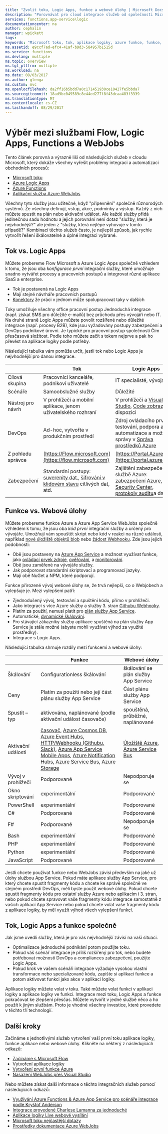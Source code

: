 ```yaml
---
title: "Zvolit toku, Logic Apps, funkce a webové úlohy | Microsoft Docs"
description: "Porovnávat pro cloud integrace služeb od společnosti Microsoft a rozhodnout, které služeb, měli byste použít."
services: functions,app-service\logic
documentationcenter: na
author: cephalin
manager: wpickett
tags: 
keywords: "Microsoft toku, tok, aplikace logiky, azure funkce, funkce, azure webjobs webové úlohy, událostí zpracování, dynamické výpočetní architektura bez serveru"
ms.assetid: e9ccf7ad-efc4-41af-b9d3-584957b1515d
ms.service: functions
ms.devlang: multiple
ms.topic: overview
ms.tgt_pltfrm: multiple
ms.workload: na
ms.date: 08/03/2017
ms.author: glenga
ms.custom: mvc
ms.openlocfilehash: da2ff16b5bdd7a0c171451930ce10427fe5bbda7
ms.sourcegitcommit: 18ad9bc049589c8e44ed277f8f43dcaa483f3339
ms.translationtype: MT
ms.contentlocale: cs-CZ
ms.lasthandoff: 08/29/2017
---
```

# <a name="choose-between-flow-logic-apps-functions-and-webjobs"></a>Výběr mezi službami Flow, Logic Apps, Functions a WebJobs
Tento článek porovná a výrazně liší od následujících služeb v cloudu Microsoft, který dokáže všechny vyřešit problémy integraci a automatizaci obchodních procesů:

* [Microsoft toku](https://flow.microsoft.com/)
* [Azure Logic Apps](https://azure.microsoft.com/services/logic-apps/)
* [Azure Functions](https://azure.microsoft.com/services/functions/)
* [Aplikační služba Azure WebJobs](../app-service-web/web-sites-create-web-jobs.md)

Všechny tyto služby jsou užitečné, když "připevnění" společně různorodých systémů. Že všechny definují, vstup, akce, podmínky a výstup. Každý z nich můžete spustit na plán nebo aktivační událost. Ale každé služby přidá jedinečnou sadu hodnotu a jejich porovnání není dotaz "služby, která je nejvhodnější?" ale jeden z "služby, která nejlépe vyhovuje v tomto případě?" Kombinací těchto služeb často, je nejlepší způsob, jak rychle vytvořit řešení škálovatelné a úplné integraci vybrané.

<a name="flow"></a>

## <a name="flow-vs-logic-apps"></a>Tok vs. Logic Apps
Můžete probereme Flow Microsoft a Azure Logic Apps společně vzhledem k tomu, že jsou oba *konfigurace první* integrační služby, které umožňuje snadno vytvářet procesy a pracovních postupů a integrovat různé aplikace SaaS a enterprise. 

* Tok je postavená na Logic Apps
* Mají stejné návrháře pracovních postupů
* [Konektory](../connectors/apis-list.md) že práci v jednom může spolupracovat taky v dalších

Toky umožňuje všechny office pracovní postup Jednoduchá integrace (např. získat SMS pro důležité e-mailů) bez průchodu přes vývojáři nebo IT. Na druhé straně Logic Apps můžete povolit rozšířené nebo důležité integrace (např. procesy B2B), kde jsou vyžadovány postupy zabezpečení a DevOps podnikové úrovni. Je typické pro pracovní postup společnosti Čím přesčasová složitost. Podle toho můžete začít s tokem nejprve a pak ho převést na aplikace logiky podle potřeby.

Následující tabulka vám pomůže určit, jestli tok nebo Logic Apps je nejvhodnější pro danou integrace.

|  | Tok | Logic Apps |
| --- | --- | --- |
| Cílová skupina |Pracovníci kanceláře, podnikoví uživatelé |IT specialisté, vývojáři |
| Scénáře |Samoobslužné služby |Důležité |
| Nástroj pro návrh |V prohlížeči a mobilní aplikace, jenom uživatelského rozhraní |V prohlížeči a [Visual Studio](../logic-apps/logic-apps-deploy-from-vs.md), [Code zobrazení](../logic-apps/logic-apps-author-definitions.md) k dispozici |
| DevOps |Ad-hoc, vytvořte v produkčním prostředí |Zdroj ovládacího prvku, testování, podpora a automatizace a možností správy v [Správa prostředků Azure](../logic-apps/logic-apps-arm-provision.md) |
| Z pohledu správce |[https://Flow.microsoft.com](https://flow.microsoft.com) |[https://Portal.Azure.com](https://portal.azure.com) |
| Zabezpečení |Standardní postupy: [suverenity dat.](https://wikipedia.org/wiki/Technological_Sovereignty), [šifrování v klidovém stavu](https://wikipedia.org/wiki/Data_at_rest#Encryption) citlivých dat, atd. |Zajištění zabezpečení ve službě Azure: [zabezpečení Azure](https://www.microsoft.com/trustcenter/Security/AzureSecurity), [Security Center](https://azure.microsoft.com/services/security-center/), [protokoly auditu](https://azure.microsoft.com/blog/azure-audit-logs-ux-refresh/)a další. |

<a name="function"></a>

## <a name="functions-vs-webjobs"></a>Funkce vs. Webové úlohy
Můžete probereme funkce Azure a Azure App Service WebJobs společně vzhledem k tomu, že jsou oba *kód první* integrační služby a určený pro vývojáře. Umožňují vám spouštět skript nebo kód v reakci na různé události, například [nové úložiště objektů blob](functions-bindings-storage.md) nebo [žádost Webhooku](functions-bindings-http-webhook.md). Zde jsou jejich podobnosti: 

* Obě jsou postaveny na [Azure App Service](../app-service/app-service-value-prop-what-is.md) a možnost využívat funkce, jako [ovládací prvek zdroje](../app-service-web/app-service-continuous-deployment.md), [ověřování](../app-service/app-service-authentication-overview.md), a [monitorování](../app-service-web/web-sites-monitor.md).
* Obě jsou zaměřené na vývojáře služby.
* Jak podporovat standardní skriptovací a programovací jazyky.
* Mají obě NuGet a NPM, které podporují.

Funkce přirozené vývoj webové úlohy se, že trvá nejlepší, co o Webjobech a vylepšuje je. Mezi vylepšení patří: 

* Zjednodušený vývoj, testování a spuštění kódu, přímo v prohlížeči.
* Jako integraci s více Azure služby a služby 3. stran [Githubu Webhooky](https://developer.github.com/webhooks/creating/).
* Platím za použití, nemusí platit pro [plán služby App Service](../app-service/azure-web-sites-web-hosting-plans-in-depth-overview.md).
* Automatické, [dynamické škálování](functions-scale.md).
* Pro stávající zákazníky služby aplikace spuštěná na plán služby App Service je stále možné (abyste mohli využívat výhod za využité prostředky).
* Integrace s Logic Apps.

Následující tabulka shrnuje rozdíly mezi funkcemi a webové úlohy:

|  | Funkce | Webové úlohy |
| --- | --- | --- |
| Škálování |Configurationless škálování |škálování se plán služby App Service |
| Ceny |Platím za použití nebo její část plánu služby App Service |Část plánu služby App Service |
| Spustit – typ |aktivována, naplánované (podle aktivační událost časovače) |spouštěná, průběžné, naplánované |
| Aktivační události |[časovač](functions-bindings-timer.md), [Azure Cosmos DB](functions-bindings-documentdb.md), [Azure Event Hubs](functions-bindings-event-hubs.md), [HTTP/Webhooku (Githubu, Slack)](functions-bindings-http-webhook.md), [Azure App Service Mobile Apps](functions-bindings-mobile-apps.md), [Azure Notification Hubs](functions-bindings-notification-hubs.md), [Azure Service Bus](functions-bindings-service-bus.md), [Azure Storage](functions-bindings-storage.md) |[Úložiště Azure](../app-service-web/websites-dotnet-webjobs-sdk-storage-blobs-how-to.md), [Azure Service Bus](../app-service-web/websites-dotnet-webjobs-sdk-service-bus.md) |
| Vývoj v prohlížeči |Podporované | Nepodporuje se |
| Okno skriptování |experimentální |Podporované |
| PowerShell |experimentální |Podporované |
| C# |Podporované |Podporované |
| F# |Podporované |Nepodporuje se |
| Bash |experimentální |Podporované |
| PHP |experimentální |Podporované |
| Python |experimentální |Podporované |
| JavaScript |Podporované |Podporované |

Jestli chcete používat funkce nebo WebJobs závisí především na jaké už úlohy službou App Service. Pokud máte aplikace služby App Service, pro který chcete spustit fragmenty kódu a chcete ke správě společně ve stejném prostředí DevOps, měli byste použít webové úlohy. Pokud chcete spustit fragmenty kódu pro ostatní služby Azure nebo aplikacím i 3. stran, nebo pokud chcete spravovat vaše fragmenty kódu integrace samostatně z vašich aplikací App Service nebo pokud chcete volat vaše fragmenty kódu z aplikace logiky, by měl využít výhod všech vylepšení funkcí.  

<a name="together"></a>

## <a name="flow-logic-apps-and-functions-together"></a>Tok, Logic Apps a funkce společně
Jak jsme uvedli služby, která je pro vás nejvhodnější závisí na vaší situaci. 

* Optimalizace jednoduché podnikání potom použijte toku.
* Pokud váš scénář integrace je příliš rozšířený pro tok, nebo budete potřebovat možnosti DevOps a compliances zabezpečení, použijte Logic Apps.
* Pokud krok ve vašem scénáři integrace vyžaduje vysokou vlastní transformace nebo specializované kódu, zapište si aplikaci funkce a potom aktivovat funkci jako akce v aplikaci logiky.

Aplikace logiky můžete volat v toku. Také můžete volat funkci v aplikaci logiky a aplikace logiky ve funkci. Integrace mezi toku, Logic Apps a funkce pokračovat ke zlepšení přesčas. Můžete vytvořit v jedné službě něco a ho použít k jiným službám. Proto je vhodné všechny investice, které provedete v těchto tří technologií.

## <a name="next-steps"></a>Další kroky
Začínáme s jednotlivými služeb vytvoření vaší první toku aplikace logiky, funkce aplikace nebo webové úlohy. Klikněte na některý z následujících odkazů:

* [Začínáme s Microsoft Flow](https://flow.microsoft.com/en-us/documentation/getting-started/)
* [Vytvoření aplikace logiky](../logic-apps/logic-apps-create-a-logic-app.md)
* [Vytvoření první funkce Azure](functions-create-first-azure-function.md)
* [Nasazení WebJobs přes Visual Studio](../app-service-web/websites-dotnet-deploy-webjobs.md)

Nebo můžete získat další informace o těchto integračních služeb pomocí následujících odkazů:

* [Využívání Azure Functions & Azure App Service pro scénáře integrace podle Kryštof Anderson](http://www.biztalk360.com/integrate-2016-resources/leveraging-azure-functions-azure-app-service-integration-scenarios/)
* [Integrace provedené Charlese Lamanna za jednoduché](http://www.biztalk360.com/integrate-2016-resources/integrations-made-simple/)
* [Aplikace logiky Live webové vysílání](http://aka.ms/logicappslive)
* [Microsoft toku nejčastější dotazy](https://flow.microsoft.com/documentation/frequently-asked-questions/)
* [Prostředky dokumentace Azure WebJobs](../app-service-web/websites-webjobs-resources.md)

